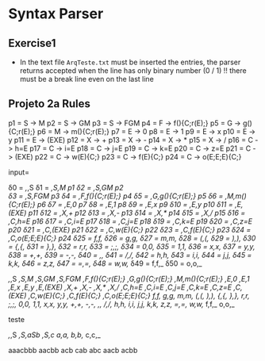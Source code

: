 # Syntax Parser

## Exercise1

* In the text file `ArqTeste.txt` must be inserted the entries, the parser returns accepted when the line has only binary number (0 / 1) !! there must be a break line even on the last line


## Projeto 2a Rules

p1 = S -> M
p2 = S -> GM
p3 = S -> FGM
p4 = F -> f(){C;r(E);}
p5 = G -> g(){C;r(E);}
p6 = M -> m(){C;r(E);}
p7 = E -> 0
p8 = E -> 1
p9 = E -> x
p10 = E -> y
p11 = E -> (EXE)
p12 = X -> +
p13 = X -> -
p14 = X -> *
p15 = X -> /
p16 = C -> h=E
p17 = C -> i=E
p18 = C -> j=E
p19 = C -> k=E
p20 = C -> z=E
p21 = C -> (EXE)
p22 = C -> w(E){C;}
p23 = C -> f(E){C;}
p24 = C -> o(E;E;E){C;}

input=

δ0 = _,_,S
δ1 = _,S,M              p1
δ2 = _,S,GM             p2  
δ3 = _,S,FGM            p3
δ4 = _,F,f(){C;r(E);}   p4
δ5 = _,G,g(){C;r(E);}   p5
δ6 = _,M,m(){C;r(E);}   p6
δ7 = _,E,0              p7
δ8 = _,E,1              p8
δ9 = _,E,x              p9
δ10 = _,E,y             p10
δ11 = _,E,(EXE)         p11
δ12 = _,X,+             p12
δ13 = _,X,-             p13
δ14 = _,X,*             p14
δ15 = _,X,/             p15
δ16 = _,C,h=E           p16
δ17 = _,C,i=E           p17
δ18 = _,C,j=E           p18
δ19 = _,C,k=E           p19
δ20 = _,C,z=E           p20
δ21 = _,C,(EXE)         p21
δ22 = _,C,w(E){C;}      p22
δ23 = _,C,f(E){C;}      p23
δ24 = _,C,o(E;E;E){C;}  p24
δ25 = f,f,_
δ26 = g,g,_
δ27 = m,m,_
δ28 = (,(,_
δ29 = ),),_
δ30 = {,{,_
δ31 = },},_
δ32 = r,r,_
δ33 = ;,;,_
δ34 = 0,0,_
δ35 = 1,1,_
δ36 = x,x,_
δ37 = y,y,_
δ38 = +,+,_
δ39 = -,-,_
δ40 = *,*,_
δ41 = /,/,_
δ42 = h,h,_
δ43 = i,i,_
δ44 = j,j,_
δ45 = k,k,_
δ46 = z,z,_
δ47 = =,=,_
δ48 = w,w,_
δ49 = f,f,_
δ50 = o,o,_



_,_,S
_,S,M
_,S,GM
_,S,FGM
_,F,f(){C;r(E);}
_,G,g(){C;r(E);}
_,M,m(){C;r(E);}
_,E,0
_,E,1
_,E,x
_,E,y
_,E,(EXE)
_,X,+
_,X,-
_,X,*
_,X,/
_,C,h=E
_,C,i=E
_,C,j=E
_,C,k=E
_,C,z=E
_,C,(EXE)
_,C,w(E){C;}
_,C,f(E){C;}
_,C,o(E;E;E){C;}
f,f,_
g,g,_
m,m,_
(,(,_
),),_
{,{,_
},},_
r,r,_
;,;,_
0,0,_
1,1,_
x,x,_
y,y,_
+,+,_
-,-,_
*,*,_
/,/,_
h,h,_
i,i,_
j,j,_
k,k,_
z,z,_
=,=,_
w,w,_
f,f,_
o,o,_

teste

_,_,S
_,S,aSb
_,S,c
a,a,_
b,b,_
c,c,_

aaacbbb
aacbb
acb
cab
abc
aacb
acbb
